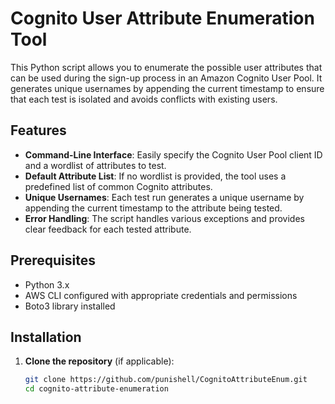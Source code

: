 # Cognito User Attribute Enumeration Tool

This Python script allows you to enumerate the possible user attributes that can be used during the sign-up process in an Amazon Cognito User Pool. It generates unique usernames by appending the current timestamp to ensure that each test is isolated and avoids conflicts with existing users.

## Features

- **Command-Line Interface**: Easily specify the Cognito User Pool client ID and a wordlist of attributes to test.
- **Default Attribute List**: If no wordlist is provided, the tool uses a predefined list of common Cognito attributes.
- **Unique Usernames**: Each test run generates a unique username by appending the current timestamp to the attribute being tested.
- **Error Handling**: The script handles various exceptions and provides clear feedback for each tested attribute.

## Prerequisites

- Python 3.x
- AWS CLI configured with appropriate credentials and permissions
- Boto3 library installed

## Installation

1. **Clone the repository** (if applicable):

   ```bash
   git clone https://github.com/punishell/CognitoAttributeEnum.git
   cd cognito-attribute-enumeration
   ```
